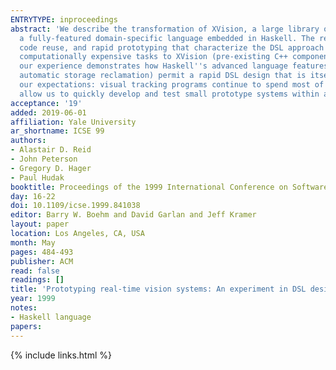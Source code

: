 ```yaml
---
ENTRYTYPE: inproceedings
abstract: 'We describe the transformation of XVision, a large library of C++ code for real-time vision processing, into FVision (pronounced ``fission''''),
  a fully-featured domain-specific language embedded in Haskell. The resulting prototype system substantiates the claims of increased modularity, effective
  code reuse, and rapid prototyping that characterize the DSL approach to system design. It also illustrates the need for judicious interface design: relegating
  computationally expensive tasks to XVision (pre-existing C++ components), and leaving modular compositional tasks to FVision (Haskell). At the same time,
  our experience demonstrates how Haskell''s advanced language features (specifically parametric polymorphism, lazy evaluation, higher order functions and
  automatic storage reclamation) permit a rapid DSL design that is itself highly modular and easily modified. Overall, the resulting hybrid system exceeded
  our expectations: visual tracking programs continue to spend most of their time executing low level image-processing code, while Haskell''s advanced features
  allow us to quickly develop and test small prototype systems within a matter of a few days and to develop realistic applications within a few weeks.'
acceptance: '19'
added: 2019-06-01
affiliation: Yale University
ar_shortname: ICSE 99
authors:
- Alastair D. Reid
- John Peterson
- Gregory D. Hager
- Paul Hudak
booktitle: Proceedings of the 1999 International Conference on Software Engineering (ICSE '99)
day: 16-22
doi: 10.1109/icse.1999.841038
editor: Barry W. Boehm and David Garlan and Jeff Kramer
layout: paper
location: Los Angeles, CA, USA
month: May
pages: 484-493
publisher: ACM
read: false
readings: []
title: 'Prototyping real-time vision systems: An experiment in DSL design'
year: 1999
notes:
- Haskell language
papers:
---
```


{% include links.html %}
